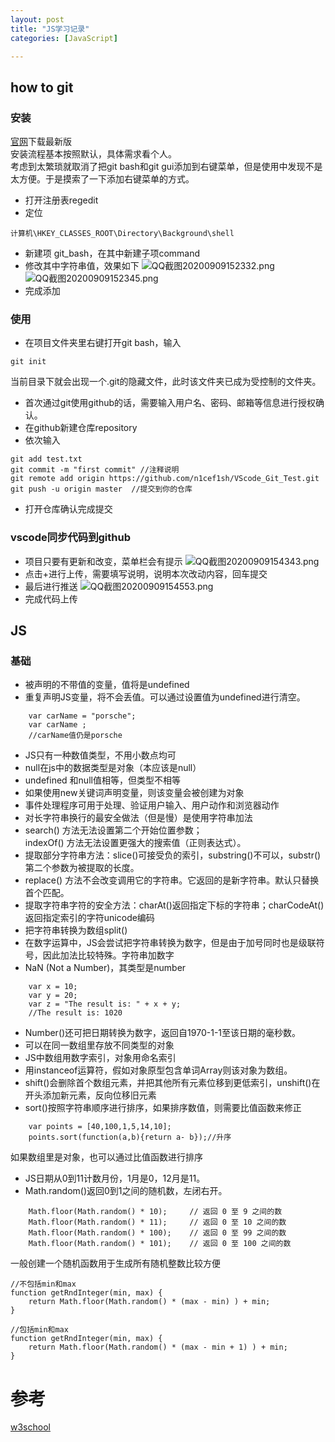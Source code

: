 ```yaml
---
layout: post
title: "JS学习记录"
categories: [JavaScript]

---
```


## how to git
### 安装
[官网](https://git-scm.com/downloads)下载最新版  
安装流程基本按照默认，具体需求看个人。  
考虑到太繁琐就取消了把git bash和git gui添加到右键菜单，但是使用中发现不是太方便。于是摸索了一下添加右键菜单的方式。
- 打开注册表regedit
- 定位
```
计算机\HKEY_CLASSES_ROOT\Directory\Background\shell
```
- 新建项 git_bash，在其中新建子项command
- 修改其中字符串值，效果如下
![QQ截图20200909152332.png](https://i.loli.net/2020/09/09/xjwHZq21MRkXNWP.png)
![QQ截图20200909152345.png](https://i.loli.net/2020/09/09/Gn4jlsrJu7X5YIK.png)
- 完成添加

### 使用
- 在项目文件夹里右键打开git bash，输入

```
git init
```
当前目录下就会出现一个.git的隐藏文件，此时该文件夹已成为受控制的文件夹。

- 首次通过git使用github的话，需要输入用户名、密码、邮箱等信息进行授权确认。
- 在github新建仓库repository
- 依次输入

```
git add test.txt
git commit -m "first commit" //注释说明
git remote add origin https://github.com/n1cef1sh/VScode_Git_Test.git 
git push -u origin master  //提交到你的仓库
```
- 打开仓库确认完成提交

### vscode同步代码到github
- 项目只要有更新和改变，菜单栏会有提示
![QQ截图20200909154343.png](https://i.loli.net/2020/09/09/68jAhTt5XHsMYGW.png)
- 点击+进行上传，需要填写说明，说明本次改动内容，回车提交
- 最后进行推送
![QQ截图20200909154553.png](https://i.loli.net/2020/09/09/EetXUr38QiIkTv7.png)
- 完成代码上传


## JS
### 基础
- 被声明的不带值的变量，值将是undefined
- 重复声明JS变量，将不会丢值。可以通过设置值为undefined进行清空。

```
    var carName = "porsche";
    var carName ;
    //carName值仍是porsche
```
- JS只有一种数值类型，不用小数点均可
- null在js中的数据类型是对象（本应该是null）
- undefined 和null值相等，但类型不相等
- 如果使用new关键词声明变量，则该变量会被创建为对象
- 事件处理程序可用于处理、验证用户输入、用户动作和浏览器动作
- 对长字符串换行的最安全做法（但是慢）是使用字符串加法
- search() 方法无法设置第二个开始位置参数；  
indexOf() 方法无法设置更强大的搜索值（正则表达式）。
- 提取部分字符串方法：slice()可接受负的索引，substring()不可以，substr()第二个参数为被提取的长度。
- replace() 方法不会改变调用它的字符串。它返回的是新字符串。默认只替换首个匹配。
- 提取字符串字符的安全方法：charAt()返回指定下标的字符串；charCodeAt()返回指定索引的字符unicode编码 
- 把字符串转换为数组split()
- 在数字运算中，JS会尝试把字符串转换为数字，但是由于加号同时也是级联符号，因此加法比较特殊。字符串加数字
- NaN (Not a Number)，其类型是number

```
    var x = 10;
    var y = 20;
    var z = "The result is: " + x + y;
    //The result is: 1020
```
- Number()还可把日期转换为数字，返回自1970-1-1至该日期的毫秒数。
- 可以在同一数组里存放不同类型的对象
- JS中数组用数字索引，对象用命名索引
- 用instanceof运算符，假如对象原型包含单词Array则该对象为数组。
- shift()会删除首个数组元素，并把其他所有元素位移到更低索引，unshift()在开头添加新元素，反向位移旧元素
- sort()按照字符串顺序进行排序，如果排序数值，则需要比值函数来修正

```
    var points = [40,100,1,5,14,10];
    points.sort(function(a,b){return a- b});//升序
```
如果数组里是对象，也可以通过比值函数进行排序

- JS日期从0到11计数月份，1月是0，12月是11。
- Math.random()返回0到1之间的随机数，左闭右开。

```
    Math.floor(Math.random() * 10);		// 返回 0 至 9 之间的数
    Math.floor(Math.random() * 11);		// 返回 0 至 10 之间的数
    Math.floor(Math.random() * 100);	// 返回 0 至 99 之间的数
    Math.floor(Math.random() * 101);	// 返回 0 至 100 之间的数
```
一般创建一个随机函数用于生成所有随机整数比较方便

```
//不包括min和max
function getRndInteger(min, max) {
    return Math.floor(Math.random() * (max - min) ) + min;
}

//包括min和max
function getRndInteger(min, max) {
    return Math.floor(Math.random() * (max - min + 1) ) + min;
}
```


# 参考

[w3school](https://www.w3school.com.cn/js/)